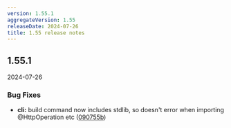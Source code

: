 ```yaml
---
version: 1.55.1
aggregateVersion: 1.55
releaseDate: 2024-07-26
title: 1.55 release notes
---
```

## 1.55.1
2024-07-26

### Bug Fixes

* **cli:** build command now includes stdlib, so doesn't error when importing @HttpOperation etc ([090755b](https://gitlab.com/taxi-lang/taxi-lang/commit/090755bdf5e97cb27c0cc6218e852cdb8c3a1280))



